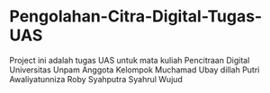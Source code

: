 # Pengolahan-Citra-Digital-Tugas-UAS
Project ini adalah tugas UAS untuk mata kuliah Pencitraan Digital Universitas Unpam
Anggota Kelompok
Muchamad Ubay dillah
Putri Awaliyatunniza
Roby Syahputra
Syahrul Wujud
